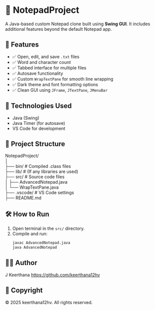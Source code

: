 # 📝 NotepadProject

A Java-based custom Notepad clone built using **Swing GUI**. It includes additional features beyond the default Notepad app.

## 🚀 Features

- ✅ Open, edit, and save `.txt` files
- ✅ Word and character count
- ✅ Tabbed interface for multiple files
- ✅ Autosave functionality
- ✅ Custom `WrapTextPane` for smooth line wrapping
- ✅ Dark theme and font formatting options
- ✅ Clean GUI using `JFrame`, `JTextPane`, `JMenuBar`

## 🧰 Technologies Used

- Java (Swing)
- Java Timer (for autosave)
- VS Code for development

## 📂 Project Structure
NotepadProject/  
│  
├── bin/ # Compiled .class files  
├── lib/ # (If any libraries are used)  
├── src/ # Source code files  
│   ├── AdvancedNotepad.java  
│   └── WrapTextPane.java  
├── .vscode/ # VS Code settings  
├── README.md

## 🛠️ How to Run

1. Open terminal in the `src/` directory.
2. Compile and run:
   ```bash
   javac AdvancedNotepad.java
   java AdvancedNotepad

## 👩‍💻 Author
J Keerthana 
https://github.com/keerthana12hv

## 📜 Copyright

© 2025 keerthana12hv. All rights reserved.
